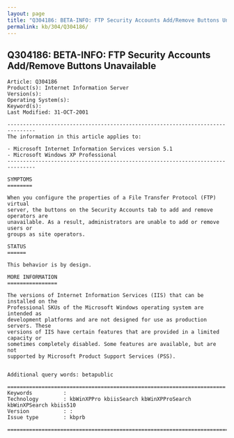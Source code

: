 ```yaml
---
layout: page
title: "Q304186: BETA-INFO: FTP Security Accounts Add/Remove Buttons Unavailable"
permalink: kb/304/Q304186/
---
```


## Q304186: BETA-INFO: FTP Security Accounts Add/Remove Buttons Unavailable

	Article: Q304186
	Product(s): Internet Information Server
	Version(s): 
	Operating System(s): 
	Keyword(s): 
	Last Modified: 31-OCT-2001
	
	-------------------------------------------------------------------------------
	The information in this article applies to:
	
	- Microsoft Internet Information Services version 5.1 
	- Microsoft Windows XP Professional 
	-------------------------------------------------------------------------------
	
	SYMPTOMS
	========
	
	When you configure the properties of a File Transfer Protocol (FTP) virtual
	server, the buttons on the Security Accounts tab to add and remove operators are
	unavailable. As a result, administrators are unable to add or remove users or
	groups as site operators.
	
	STATUS
	======
	
	This behavior is by design.
	
	MORE INFORMATION
	================
	
	The versions of Internet Information Services (IIS) that can be installed on the
	Professional SKUs of the Microsoft Windows operating system are intended as
	development platforms and are not designed for use as production servers. These
	versions of IIS have certain features that are provided in a limited capacity or
	sometimes completely disabled. Some features are available, but are not
	supported by Microsoft Product Support Services (PSS).
	
	
	Additional query words: betapublic
	
	======================================================================
	Keywords          :  
	Technology        : kbWinXPPro kbiisSearch kbWinXPProSearch kbWinXPSearch kbiis510
	Version           : :
	Issue type        : kbprb
	
	=============================================================================
	
